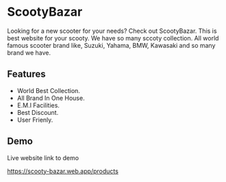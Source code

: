 # ScootyBazar

Looking for a new scooter for your needs? Check out ScootyBazar. This is best website
for your scooty. We have so many sccoty collection. All world famous scooter brand like,
Suzuki, Yahama, BMW, Kawasaki and so many brand we have.

## Features

- World Best Collection.
- All Brand In One House.
- E.M.I Facilities.
- Best Discount.
- User Frienly.

## Demo

Live website link to demo

https://scooty-bazar.web.app/products
